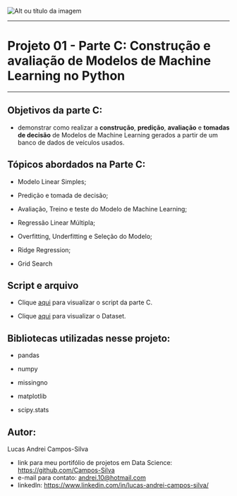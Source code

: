 ![Alt ou título da imagem](https://github.com/Campos-Silva/Projeto_01_Parte_C_Modelos_de_Machine_Learning_no_Python/blob/main/1-horz.jpg)

________________________________________________________________________________________________________________________________________________


# Projeto 01 - Parte C: Construção e avaliação de Modelos de Machine Learning no Python

________________________________________________________________________________________________________________________________________________


## Objetivos da parte C:


- demonstrar como realizar a <b>construção</b>, <b>predição</b>, <b>avaliação</b> e <b>tomadas de decisão</b> de Modelos de Machine Learning gerados a partir de um banco de dados de veículos usados.

## Tópicos abordados na Parte C:

- Modelo Linear Simples;

- Predição e tomada de decisão;

- Avaliação, Treino e teste do Modelo de Machine Learning;

- Regressão Linear Múltipla;

- Overfitting, Underfitting e Seleção do Modelo;

- Ridge Regression;

- Grid Search

## Script e arquivo

- Clique [aqui](https://github.com/Campos-Silva/Projeto_01_Parte_C_Modelos_de_Machine_Learning_no_Python/blob/main/Projeto_01_desenvolvimento_e_avaliacao_de_modelos_de_machine_learning_no_Python.ipynb) para visualizar o script da parte C.

- Clique [aqui](https://github.com/Campos-Silva/Projeto_01_Parte_C_Modelos_de_Machine_Learning_no_Python/blob/main/carros_formatado_pos_analises_exploratorias.csv) para visualizar o Dataset.

## Bibliotecas utilizadas nesse projeto:

- pandas

- numpy

- missingno

- matplotlib

- scipy.stats

## Autor:

Lucas Andrei Campos-Silva

- link para meu portifólio de projetos em Data Science: https://github.com/Campos-Silva
- e-mail para contato: andrei.10@hotmail.com
- linkedIn: https://www.linkedin.com/in/lucas-andrei-campos-silva/
